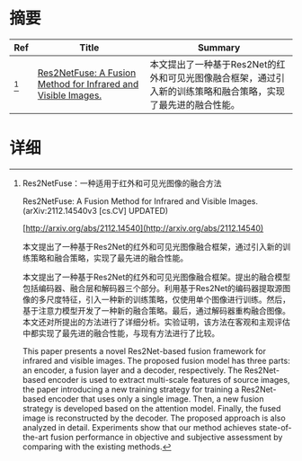 # 摘要

| Ref | Title | Summary |
| --- | --- | --- |
| [^1] | [Res2NetFuse: A Fusion Method for Infrared and Visible Images.](http://arxiv.org/abs/2112.14540) | 本文提出了一种基于Res2Net的红外和可见光图像融合框架，通过引入新的训练策略和融合策略，实现了最先进的融合性能。 |

# 详细

[^1]: Res2NetFuse：一种适用于红外和可见光图像的融合方法

    Res2NetFuse: A Fusion Method for Infrared and Visible Images. (arXiv:2112.14540v3 [cs.CV] UPDATED)

    [http://arxiv.org/abs/2112.14540](http://arxiv.org/abs/2112.14540)

    本文提出了一种基于Res2Net的红外和可见光图像融合框架，通过引入新的训练策略和融合策略，实现了最先进的融合性能。

    

    本文提出了一种基于Res2Net的红外和可见光图像融合框架。提出的融合模型包括编码器、融合层和解码器三个部分。利用基于Res2Net的编码器提取源图像的多尺度特征，引入一种新的训练策略，仅使用单个图像进行训练。然后，基于注意力模型开发了一种新的融合策略。最后，通过解码器重构融合图像。本文还对所提出的方法进行了详细分析。实验证明，该方法在客观和主观评估中都实现了最先进的融合性能，与现有方法进行了比较。

    This paper presents a novel Res2Net-based fusion framework for infrared and visible images. The proposed fusion model has three parts: an encoder, a fusion layer and a decoder, respectively. The Res2Net-based encoder is used to extract multi-scale features of source images, the paper introducing a new training strategy for training a Res2Net-based encoder that uses only a single image. Then, a new fusion strategy is developed based on the attention model. Finally, the fused image is reconstructed by the decoder. The proposed approach is also analyzed in detail. Experiments show that our method achieves state-of-the-art fusion performance in objective and subjective assessment by comparing with the existing methods.
    

